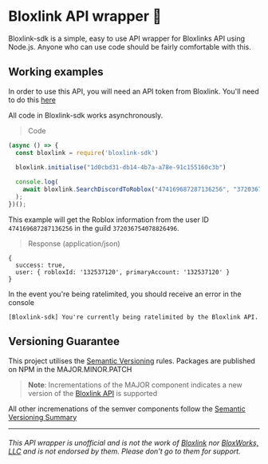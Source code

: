 # Bloxlink API wrapper 🧬

Bloxlink-sdk is a simple, easy to use API wrapper for Bloxlinks API using Node.js. Anyone who can use code should be fairly comfortable with this.

## Working examples
In order to use this API, you will need an API token from Bloxlink. You'll need to do this [here](https://blox.link/dashboard/developers)

All code in Bloxlink-sdk works asynchronously.

> Code
```js
(async () => {
  const bloxlink = require('bloxlink-sdk')
  
  bloxlink.initialise("1d0cbd31-db14-4b7a-a78e-91c155160c3b")

  console.log(
    await bloxlink.SearchDiscordToRoblox("474169687287136256", "372036754078826496")
  );
})();
```
This example will get the Roblox information from the user ID `474169687287136256` in the guild `372036754078826496`.

> Response (application/json)
```
{
  success: true,
  user: { robloxId: '132537120', primaryAccount: '132537120' }
}
```

In the event you're being ratelimited, you should receive an error in the console
```
[Bloxlink-sdk] You're currently being ratelimited by the Bloxlink API.
```

## Versioning Guarantee

This project utilises the [Semantic Versioning](https://semver.org/) rules. Packages are published on NPM in the MAJOR.MINOR.PATCH

> **Note**: Incrementations of the MAJOR component indicates a new version of the [Bloxlink API](https://blox.link/dashboard/developers) is supported

All other incremenations of the semver components follow the [Semantic Versioning Summary](https://semver.org/#summary)

---
###### This API wrapper is unofficial and is not the work of [Bloxlink](https://blox.link) nor [BloxWorks, LLC](https://bloxworks.net) and is not endorsed by them. Please don't go to them for support.